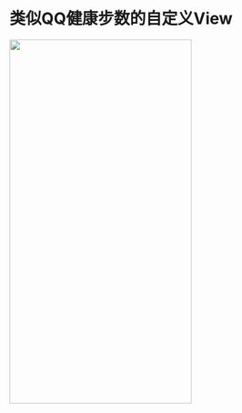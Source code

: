 # 类似QQ健康步数的自定义View
<img src="/images/qqHealthImage.ipg" width="320" height="640" align="center" alert="QQ健康步数"/>